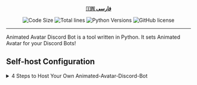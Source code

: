 <div align="center">

[**🇮🇷 فارسی**](.github/README/fa.md)
</div>

<p align="center">
    <img src="https://img.shields.io/github/languages/code-size/robonamari/Animated-Avatar-Discord-Bot?style=flat" alt="Code Size">
    <img src="https://tokei.rs/b1/github/robonamari/Animated-Avatar-Discord-Bot?style=flat" alt="Total lines">
    <img src="https://img.shields.io/badge/python-%5E3.9-blue" alt="Python Versions">
    <img src="https://img.shields.io/github/license/robonamari/Animated-Avatar-Discord-Bot" alt="GitHub license">
</p>

---

Animated Avatar Discord Bot is a tool written in Python. It sets Animated Avatar for your Discord Bots!

## Self-host Configuration
<details>
<summary>4 Steps to Host Your Own Animated-Avatar-Discord-Bot</summary>

### 1. Clone the Repository
```bash
git clone https://github.com/robonamari/Animated-Avatar-Discord-Bot
```

### 2. Install Python and Dependencies
Install Python 3.7 or above, then install the required Python dependencies:
```bash
pip install -r requirements.txt
```

### 3. Configure the Script
1. Put your Avatar File in the folder then change [line 5](main.py#L5) and set your Path.
2. Set your Bot Token in [line 6](main.py#L6).

### 4. Run the Script
```bash
python index.py
```

### Done!
Your script should be fully configured and ready to run!

</details>
